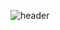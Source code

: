![header](https://capsule-render.vercel.app/api?type=Waving&color=0:000000,100:ffd900&height=300&text=Beginner-nl-Code&fontSize=40&animation=blink&fontColor=ffffff&fontAlignY=10)
